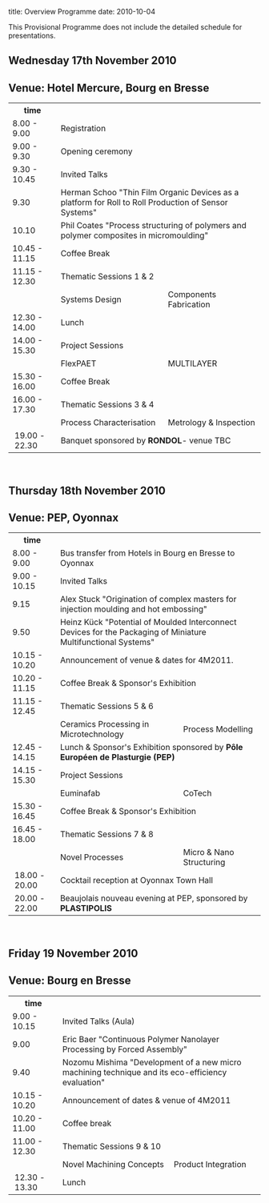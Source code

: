 title: Overview Programme
date: 2010-10-04 

This Provisional Programme does not include the detailed schedule for presentations.
<!--break-->
## Wednesday 17th November 2010

## Venue: Hotel Mercure, Bourg en Bresse


<table class="info">
<tr><th>time</th><th colspan="2"></th></tr>
<tr class="emphasis">
  <td>8.00 - 9.00</td>
  <td colspan="2"> Registration </td>
</tr>
<tr class="even">
  <td> 9.00 - 9.30   </td>
  <td colspan="2"> Opening ceremony</td>
</tr>
<tr class="emphasis">
  <td> 9.30 - 10.45  </td>
  <td colspan="2"> Invited Talks </td>
</tr>
<tr class="even">
  <td> 9.30</td>
  <td colspan="2"> Herman Schoo "Thin Film Organic Devices as a platform for Roll to Roll Production of Sensor Systems" 	</td>
</tr>
<tr>
  <td> 10.10</td>
  <td colspan="2"> Phil Coates "Process structuring of polymers and polymer composites in micromoulding"</td>
</tr>
<tr class="even refreshments">
  <td> 10.45 - 11.15</td>
  <td colspan="2"> Coffee Break  	</td>
</tr>
<tr class="emphasis">
  <td>11.15 - 12.30</td>
  <td colspan="2"> Thematic Sessions 1 & 2</td>
</tr>
<tr class="even">
  <td> </td>
  <td> Systems Design<br/> </td>
  <td> Components Fabrication<br/> </td>
</tr>
<tr class="refreshments">
  <td> 12.30 - 14.00 </td>
  <td colspan="2"> Lunch</td>
</tr>
  <td> 14.00 - 15.30 </td>
  <td colspan="2"> Project Sessions </td>
</tr>
<tr class="even emphasis">
  <td> </td>
  <td> FlexPAET<br/> </td>
  <td> MULTILAYER<br/> </td>
<tr class="even">

<tr class="even refreshments">
  <td> 15.30 - 16.00 </td>
  <td colspan="2"> Coffee Break  	</td>
</tr>
<tr class="emphasis">
  <td> 16.00 - 17.30 </td>
  <td colspan="2"> Thematic Sessions 3 & 4</td>
</tr>
<tr class="even">
  <td> </td>
  <td> Process Characterisation <br /> </td>
  <td> Metrology & Inspection <br /> </td>
</tr>
<tr class=" refreshments">
  <td>&nbsp;19.00&nbsp;-&nbsp;22.30&nbsp;</td>
  <td colspan="2"> Banquet sponsored by <strong>RONDOL</strong>- venue TBC </td>
</tr>
</table>  
<br />  
  
## Thursday 18th November 2010

## Venue: PEP, Oyonnax

 
<table class="info">
<tr><th>time</th><th colspan="2"></th></tr>
<tr class="even">
  <td>8.00 - 9.00</td>
  <td colspan="2"> Bus transfer from Hotels in Bourg en Bresse to Oyonnax </td>
</tr>
<tr class="even emphasis">
<td> 9.00 - 10.15 </td>
    <td colspan="2"> Invited Talks </td>
</tr>
<tr class="even">
  <td> 9.15 </td>
  <td colspan="2"> Alex Stuck "Origination of complex masters for injection moulding and hot embossing" </td>
</tr>
<tr>
  <td> 9.50 </td>
  <td colspan="2"> Heinz Kück "Potential of Moulded Interconnect Devices for the Packaging of Miniature Multifunctional Systems"   </td>
</tr>
<tr class="emphasis">
  <td> 10.15 - 10.20 </td>
<td colspan="2"> Announcement of venue & dates for 4M2011.</td>
</tr>
<tr class="even refreshments">
  <td> 10.20 - 11.15 </td>
  <td colspan="2"> Coffee Break & Sponsor's Exhibition  </td>
</tr>
<tr class="emphasis">
  <td> 11.15 - 12.45 </td>
  <td colspan="2">Thematic Sessions 5 & 6 </td>
</tr>
<tr class="">
  <td></td>
  <td> Ceramics Processing in Microtechnology<br />  </td>
  <td> Process Modelling <br /> </td>
</tr>
<tr class="even refreshments">
   <td>   12.45 - 14.15  </td>
   <td colspan="2"> Lunch & Sponsor's Exhibition sponsored by <strong>Pôle Européen de Plasturgie (PEP)</strong></td>
</tr>
<tr class="emphasis">
  <td> 14.15 - 15.30 </td>
  <td colspan="2"> Project Sessions </td>
</tr>
<tr class="even">
  <td> </td>
  <td> Euminafab  </td>
  <td> CoTech    </td>
</tr>
<tr class=" refreshments">
  <td> 15.30 - 16.45 </td>
  <td colspan="2"> Coffee Break & Sponsor's Exhibition </td>
</tr>
<tr class="emphasis even">
  <td> 16.45 - 18.00 </td>
  <td colspan="2"> Thematic Sessions 7 & 8 </td>
</tr>
<tr class="even">
  <td> </td>
  <td> Novel Processes  </td>
  <td> Micro & Nano Structuring   </td>
</tr>

<tr class=" refreshments">
  <td>&nbsp;18.00&nbsp;-&nbsp;20.00&nbsp;</td>
  <td colspan="2"> Cocktail reception at Oyonnax Town Hall </td>  
<tr class=" refreshments">
<td>&nbsp;20.00&nbsp;-&nbsp;22.00&nbsp;</td>
  <td colspan="2"> Beaujolais nouveau evening at PEP, sponsored by <strong>PLASTIPOLIS</strong> </td>
</tr>
</table>  
<br />

## Friday 19 November 2010

## Venue: Bourg en Bresse


<table class="info">
<tr><th>time</th><th colspan="2"></th></tr>
<tr class="emphasis">
  <td> 9.00 - 10.15 </td>
  <td colspan="2"> Invited Talks (Aula) </td>
</tr>
<tr class="even">
  <td> 9.00  </td>
  <td colspan="2"> Eric Baer "Continuous Polymer Nanolayer Processing by Forced Assembly"   </td>
</tr>
<tr class="">
  <td> 9.40  </td>
  <td colspan="2"> Nozomu Mishima "Development of a new micro machining technique and its eco-efficiency evaluation"</td>
</tr>
<tr class="even refreshments">
  <td> 10.15 - 10.20</td>
  <td colspan="2"> Announcement of dates & venue of 4M2011 </td>
</tr>
<td> 10.20 - 11.00</td>
<td colspan="2"> Coffee break </td>
<tr class="emphasis even">
  <td> 11.00 - 12.30</td>
  <td colspan="2"> Thematic Sessions 9 & 10</td>
</tr>
<tr class="even">
  <td> </td>
  <td> Novel Machining Concepts<br/> </td>
  <td> Product Integration<br/> </td>
</tr>
<tr class=" refreshments">
  <td>&nbsp;12.30&nbsp;-&nbsp;13.30&nbsp;</td>
  <td colspan="2"> Lunch</td>
</tr>
</table>
<br />